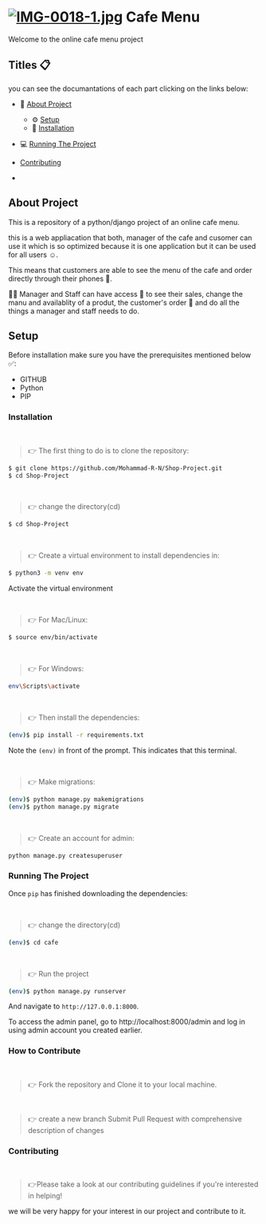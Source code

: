 # [![IMG-0018-1.jpg](https://i.postimg.cc/xdpddzgk/IMG-0018-1.jpg)](https://postimg.cc/zLWNt3s5) Cafe Menu

Welcome to the online cafe menu project

## Titles 📋

you can see the documantations of each part clicking on the links below:
* 📃 [About Project](#about-project)
  
  * ⚙️ [Setup](#setup)
  
  - 🔗 [Installation](#installation)
    
* 💻  [Running The Project](#running-the-project)

* [Contributing](#contributing)

* 
  

## About Project

This is a repository of a python/django project of an online cafe menu.

this is a web appliacation that both, manager of the cafe and cusomer can use it which is so optimized because it is one application but it can be used for all users ☺️. 

This means that customers are able to see the menu of the cafe and order directly through their phones 📲.

👨👩 Manager and Staff can have access 🔑 to see their sales, change the manu and availablity of a produt, the customer's order 🛒 and do all the things a manager and staff needs to do.

## Setup

Before installation make sure you have the prerequisites mentioned below ✅:
 - GITHUB
 - Python
 - PIP

   
### Installation

<br />

> 👉 The first thing to do is to clone the repository:

```sh
$ git clone https://github.com/Mohammad-R-N/Shop-Project.git
$ cd Shop-Project
```

<br />

> 👉 change the directory(cd)


```sh
$ cd Shop-Project
```

<br />

> 👉 Create a virtual environment to install dependencies in:

```sh
$ python3 -m venv env
```
 Activate the  virtual environment
 
<br />

> 👉 For Mac/Linux:

```sh
$ source env/bin/activate
```

<br />

> 👉 For Windows:

```sh
env\Scripts\activate
```

<br />

> 👉 Then install the dependencies:

```sh
(env)$ pip install -r requirements.txt
```

Note the `(env)` in front of the prompt. This indicates that this terminal.

<br />

> 👉 Make migrations: 

```sh
(env)$ python manage.py makemigrations
(env)$ python manage.py migrate
```
<br />

> 👉 Create an account for admin:

```sh
python manage.py createsuperuser
```
### Running The Project
Once `pip` has finished downloading the dependencies:

<br />

> 👉 change the directory(cd)

```sh
(env)$ cd cafe
```

<br />

> 👉 Run the project

```sh
(env)$ python manage.py runserver
```

And navigate to `http://127.0.0.1:8000`.

To access the admin panel, go to http://localhost:8000/admin and log in using admin account you created earlier.
### How to Contribute

<br />

> 👉 Fork the repository and Clone it to your local machine.
<br />

> 👉 create a new branch
﻿﻿﻿Submit Pull Request with comprehensive description of changes 

### Contributing

<br />

> 👉Please take a look at our contributing guidelines if you're interested in helping!

we will be very happy for your interest in our project and contribute to it.
